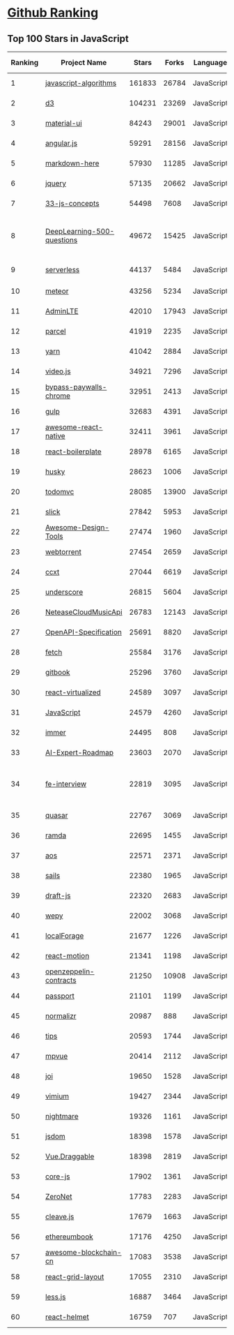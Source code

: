 [Github Ranking](../README.md)
==========

## Top 100 Stars in JavaScript

| Ranking | Project Name | Stars | Forks | Language | Open Issues | Description | Last Commit |
| ------- | ------------ | ----- | ----- | -------- | ----------- | ----------- | ----------- |
| 1 | [javascript-algorithms](https://github.com/trekhleb/javascript-algorithms) | 161833 | 26784 | JavaScript | 106 | 📝 Algorithms and data structures implemented in JavaScript with explanations and links to further readings | 2023-01-28T09:49:04Z |
| 2 | [d3](https://github.com/d3/d3) | 104231 | 23269 | JavaScript | 3 | Bring data to life with SVG, Canvas and HTML. :bar_chart::chart_with_upwards_trend::tada: | 2023-01-18T18:34:17Z |
| 3 | [material-ui](https://github.com/mui/material-ui) | 84243 | 29001 | JavaScript | 1136 | MUI Core: Ready-to-use foundational React components, free forever. It includes Material UI, which implements Google's Material Design. | 2023-01-30T02:52:10Z |
| 4 | [angular.js](https://github.com/angular/angular.js) | 59291 | 28156 | JavaScript | 391 | AngularJS - HTML enhanced for web apps! | 2022-04-12T15:57:22Z |
| 5 | [markdown-here](https://github.com/adam-p/markdown-here) | 57930 | 11285 | JavaScript | 292 | Google Chrome, Firefox, and Thunderbird extension that lets you write email in Markdown and render it before sending. | 2023-01-16T15:01:42Z |
| 6 | [jquery](https://github.com/jquery/jquery) | 57135 | 20662 | JavaScript | 78 | jQuery JavaScript Library | 2023-01-26T12:56:54Z |
| 7 | [33-js-concepts](https://github.com/leonardomso/33-js-concepts) | 54498 | 7608 | JavaScript | 14 | 📜 33 JavaScript concepts every developer should know. | 2023-01-29T08:14:37Z |
| 8 | [DeepLearning-500-questions](https://github.com/scutan90/DeepLearning-500-questions) | 49672 | 15425 | JavaScript | 100 | 深度学习500问，以问答形式对常用的概率知识、线性代数、机器学习、深度学习、计算机视觉等热点问题进行阐述，以帮助自己及有需要的读者。 全书分为18个章节，50余万字。由于水平有限，书中不妥之处恳请广大读者批评指正。   未完待续............ 如有意合作，联系scutjy2015@163.com                     版权所有，违权必究       Tan 2018.06 | 2022-07-16T02:22:55Z |
| 9 | [serverless](https://github.com/serverless/serverless) | 44137 | 5484 | JavaScript | 948 | ⚡ Serverless Framework – Build web, mobile and IoT applications with serverless architectures using AWS Lambda, Azure Functions, Google CloudFunctions & more! –  | 2023-01-28T21:15:21Z |
| 10 | [meteor](https://github.com/meteor/meteor) | 43256 | 5234 | JavaScript | 181 | Meteor, the JavaScript App Platform | 2023-01-29T02:20:45Z |
| 11 | [AdminLTE](https://github.com/ColorlibHQ/AdminLTE) | 42010 | 17943 | JavaScript | 58 | AdminLTE - Free admin dashboard template based on Bootstrap 4 | 2023-01-30T03:00:37Z |
| 12 | [parcel](https://github.com/parcel-bundler/parcel) | 41919 | 2235 | JavaScript | 675 | The zero configuration build tool for the web. 📦🚀 | 2023-01-29T04:01:32Z |
| 13 | [yarn](https://github.com/yarnpkg/yarn) | 41042 | 2884 | JavaScript | 1811 | The 1.x line is frozen - features and bugfixes now happen on https://github.com/yarnpkg/berry | 2022-12-03T18:04:46Z |
| 14 | [video.js](https://github.com/videojs/video.js) | 34921 | 7296 | JavaScript | 378 | Video.js - open source HTML5 video player | 2023-01-27T20:10:32Z |
| 15 | [bypass-paywalls-chrome](https://github.com/iamadamdev/bypass-paywalls-chrome) | 32951 | 2413 | JavaScript | 1 | Bypass Paywalls web browser extension for Chrome and Firefox. | 2023-01-14T09:18:55Z |
| 16 | [gulp](https://github.com/gulpjs/gulp) | 32683 | 4391 | JavaScript | 24 | A toolkit to automate & enhance your workflow | 2023-01-23T15:14:16Z |
| 17 | [awesome-react-native](https://github.com/jondot/awesome-react-native) | 32411 | 3961 | JavaScript | 32 | Awesome React Native components, news, tools, and learning material! | 2023-01-29T08:54:06Z |
| 18 | [react-boilerplate](https://github.com/react-boilerplate/react-boilerplate) | 28978 | 6165 | JavaScript | 67 | :fire: A highly scalable, offline-first foundation with the best developer experience and a focus on performance and best practices. | 2023-01-15T09:41:16Z |
| 19 | [husky](https://github.com/typicode/husky) | 28623 | 1006 | JavaScript | 10 | Git hooks made easy 🐶 woof! | 2023-01-05T01:03:54Z |
| 20 | [todomvc](https://github.com/tastejs/todomvc) | 28085 | 13900 | JavaScript | 135 | Helping you select an MV* framework - Todo apps for React.js, Ember.js, Angular, and many more | 2022-12-07T15:51:16Z |
| 21 | [slick](https://github.com/kenwheeler/slick) | 27842 | 5953 | JavaScript | 1160 | the last carousel you'll ever need | 2022-11-16T14:54:08Z |
| 22 | [Awesome-Design-Tools](https://github.com/goabstract/Awesome-Design-Tools) | 27474 | 1960 | JavaScript | 6 | The best design tools and plugins for everything 👉 | 2023-01-23T09:48:18Z |
| 23 | [webtorrent](https://github.com/webtorrent/webtorrent) | 27454 | 2659 | JavaScript | 77 | ⚡️ Streaming torrent client for the web | 2023-01-30T00:34:49Z |
| 24 | [ccxt](https://github.com/ccxt/ccxt) | 27044 | 6619 | JavaScript | 642 | A JavaScript / Python / PHP cryptocurrency trading API with support for more than 100 bitcoin/altcoin exchanges | 2023-01-30T01:44:19Z |
| 25 | [underscore](https://github.com/jashkenas/underscore) | 26815 | 5604 | JavaScript | 30 | JavaScript's utility _ belt | 2022-11-29T17:19:56Z |
| 26 | [NeteaseCloudMusicApi](https://github.com/Binaryify/NeteaseCloudMusicApi) | 26783 | 12143 | JavaScript | 94 | 网易云音乐 Node.js API service | 2023-01-28T23:46:29Z |
| 27 | [OpenAPI-Specification](https://github.com/OAI/OpenAPI-Specification) | 25691 | 8820 | JavaScript | 539 | The OpenAPI Specification Repository | 2023-01-29T01:40:24Z |
| 28 | [fetch](https://github.com/github/fetch) | 25584 | 3176 | JavaScript | 40 | A window.fetch JavaScript polyfill. | 2022-12-27T04:25:06Z |
| 29 | [gitbook](https://github.com/GitbookIO/gitbook) | 25296 | 3760 | JavaScript | 0 | 📝 Modern documentation format and toolchain using Git and Markdown | 2022-10-13T09:52:57Z |
| 30 | [react-virtualized](https://github.com/bvaughn/react-virtualized) | 24589 | 3097 | JavaScript | 441 | React components for efficiently rendering large lists and tabular data | 2022-11-29T20:35:22Z |
| 31 | [JavaScript](https://github.com/TheAlgorithms/JavaScript) | 24579 | 4260 | JavaScript | 5 | Algorithms and Data Structures implemented in JavaScript for beginners, following best practices. | 2023-01-13T09:11:28Z |
| 32 | [immer](https://github.com/immerjs/immer) | 24495 | 808 | JavaScript | 28 | Create the next immutable state by mutating the current one | 2023-01-29T08:33:50Z |
| 33 | [AI-Expert-Roadmap](https://github.com/AMAI-GmbH/AI-Expert-Roadmap) | 23603 | 2070 | JavaScript | 9 | Roadmap to becoming an Artificial Intelligence Expert in 2022 | 2022-02-10T12:36:46Z |
| 34 | [fe-interview](https://github.com/haizlin/fe-interview) | 22819 | 3095 | JavaScript | 5256 | 前端面试每日 3+1，以面试题来驱动学习，提倡每日学习与思考，每天进步一点！每天早上5点纯手工发布面试题（死磕自己，愉悦大家），6000+道前端面试题全面覆盖，HTML/CSS/JavaScript/Vue/React/Nodejs/TypeScript/ECMAScritpt/Webpack/Jquery/小程序/软技能…… | 2023-01-29T20:49:14Z |
| 35 | [quasar](https://github.com/quasarframework/quasar) | 22767 | 3069 | JavaScript | 354 | Quasar Framework - Build high-performance VueJS user interfaces in record time | 2023-01-30T01:32:46Z |
| 36 | [ramda](https://github.com/ramda/ramda) | 22695 | 1455 | JavaScript | 126 | :ram: Practical functional Javascript | 2022-11-23T03:38:10Z |
| 37 | [aos](https://github.com/michalsnik/aos) | 22571 | 2371 | JavaScript | 293 | Animate on scroll library | 2022-12-08T22:18:06Z |
| 38 | [sails](https://github.com/balderdashy/sails) | 22380 | 1965 | JavaScript | 488 | Realtime MVC Framework for Node.js | 2023-01-20T21:22:42Z |
| 39 | [draft-js](https://github.com/facebookarchive/draft-js) | 22320 | 2683 | JavaScript | 797 | A React framework for building text editors. | 2022-12-14T15:18:45Z |
| 40 | [wepy](https://github.com/Tencent/wepy) | 22002 | 3068 | JavaScript | 352 | 小程序组件化开发框架 | 2023-01-07T19:47:55Z |
| 41 | [localForage](https://github.com/localForage/localForage) | 21677 | 1226 | JavaScript | 199 | 💾 Offline storage, improved. Wraps IndexedDB, WebSQL, or localStorage using a simple but powerful API. | 2022-12-23T23:04:15Z |
| 42 | [react-motion](https://github.com/chenglou/react-motion) | 21341 | 1198 | JavaScript | 148 | A spring that solves your animation problems. | 2022-12-08T17:31:42Z |
| 43 | [openzeppelin-contracts](https://github.com/OpenZeppelin/openzeppelin-contracts) | 21250 | 10908 | JavaScript | 140 | OpenZeppelin Contracts is a library for secure smart contract development. | 2023-01-28T23:21:12Z |
| 44 | [passport](https://github.com/jaredhanson/passport) | 21101 | 1199 | JavaScript | 325 | Simple, unobtrusive authentication for Node.js. | 2022-12-18T15:52:31Z |
| 45 | [normalizr](https://github.com/paularmstrong/normalizr) | 20987 | 888 | JavaScript | 0 | Normalizes nested JSON according to a schema | 2022-03-19T22:44:12Z |
| 46 | [tips](https://github.com/git-tips/tips) | 20593 | 1744 | JavaScript | 17 | Most commonly used git tips and tricks. | 2022-04-14T20:56:12Z |
| 47 | [mpvue](https://github.com/Meituan-Dianping/mpvue) | 20414 | 2112 | JavaScript | 423 | 基于 Vue.js 的小程序开发框架，从底层支持 Vue.js 语法和构建工具体系。 | 2022-03-02T04:31:30Z |
| 48 | [joi](https://github.com/hapijs/joi) | 19650 | 1528 | JavaScript | 127 | The most powerful data validation library for JS | 2022-12-20T14:52:21Z |
| 49 | [vimium](https://github.com/philc/vimium) | 19427 | 2344 | JavaScript | 1024 | The hacker's browser. | 2022-12-20T00:05:35Z |
| 50 | [nightmare](https://github.com/segmentio/nightmare) | 19326 | 1161 | JavaScript | 178 | A high-level browser automation library. | 2022-12-11T14:16:21Z |
| 51 | [jsdom](https://github.com/jsdom/jsdom) | 18398 | 1578 | JavaScript | 428 | A JavaScript implementation of various web standards, for use with Node.js | 2023-01-28T09:26:38Z |
| 52 | [Vue.Draggable](https://github.com/SortableJS/Vue.Draggable) | 18398 | 2819 | JavaScript | 189 | Vue drag-and-drop component based on Sortable.js | 2023-01-06T01:36:47Z |
| 53 | [core-js](https://github.com/zloirock/core-js) | 17902 | 1361 | JavaScript | 22 | Standard Library | 2023-01-29T17:17:49Z |
| 54 | [ZeroNet](https://github.com/HelloZeroNet/ZeroNet) | 17783 | 2283 | JavaScript | 699 | ZeroNet - Decentralized websites using Bitcoin crypto and BitTorrent network | 2022-12-24T19:58:30Z |
| 55 | [cleave.js](https://github.com/nosir/cleave.js) | 17679 | 1663 | JavaScript | 179 | Format input text content when you are typing... | 2023-01-12T10:04:41Z |
| 56 | [ethereumbook](https://github.com/ethereumbook/ethereumbook) | 17176 | 4250 | JavaScript | 45 | Mastering Ethereum, by Andreas M. Antonopoulos, Gavin Wood | 2023-01-24T13:42:43Z |
| 57 | [awesome-blockchain-cn](https://github.com/chaozh/awesome-blockchain-cn) | 17083 | 3538 | JavaScript | 14 | 收集所有区块链(BlockChain)技术开发相关资料，包括Fabric和Ethereum开发资料 | 2022-10-30T10:15:52Z |
| 58 | [react-grid-layout](https://github.com/react-grid-layout/react-grid-layout) | 17055 | 2310 | JavaScript | 31 | A draggable and resizable grid layout with responsive breakpoints, for React. | 2023-01-19T05:04:26Z |
| 59 | [less.js](https://github.com/less/less.js) | 16887 | 3464 | JavaScript | 163 | Less. The dynamic stylesheet language. | 2023-01-20T00:12:36Z |
| 60 | [react-helmet](https://github.com/nfl/react-helmet) | 16759 | 707 | JavaScript | 155 | A document head manager for React | 2022-12-30T20:29:14Z |


